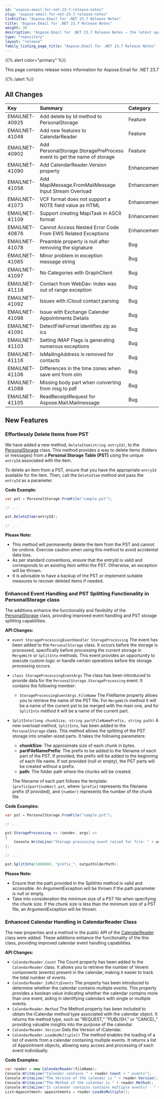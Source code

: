 ```yaml
---
id: "aspose-email-for-net-23-7-release-notes"
slug: "aspose-email-for-net-23-7-release-notes"
linktitle: "Aspose.Email for .NET 23.7 Release Notes"
title: "Aspose.Email for .NET 23.7 Release Notes"
weight: 30
description: "Aspose.Email for .NET 23.7 Release Notes – the latest updates and fixes."
type: "repository"
layout: "release"
family_listing_page_title: "Aspose.Email for .NET 23.7 Release Notes"
---
```


{{% alert color="primary" %}}

This page contains release notes information for Aspose.Email for .NET 23.7

{{% /alert %}}

## **All Changes**

|**Key**|**Summary**|**Category**|
| :- | :- | :- |
|EMAILNET-40925|Add delete by Id method to PersonalStorage|Feature|
|EMAILNET-41048|Add new features to CalendarReader|Feature|
|EMAILNET-40902|Add PersonalStorage.StoragePreProcess event to get the name of storage|Feature|
|EMAILNET-41090|Add CalendarReader.Version property|Enhancement|
|EMAILNET-41058|Add MapiMessage.FromMailMessage Input Stream Overload|Enhancement|
|EMAILNET-41073|VCF format does not support a NOTE field value as HTML|Enhancement|
|EMAILNET-41109|Support creating MapiTask in ASCII format|Enhancement|
|EMAILNET-40876|Cannot Access Nested Error Code From EWS Related Exceptions|Enhancement|
|EMAILNET-41078|Preamble property is null after removing the signature|Bug|
|EMAILNET-41065|Minor problem in exception message string|Bug|
|EMAILNET-41097|No Categories with GraphClient|Bug|
|EMAILNET-41118|Contact from WebDav: Index was out of range exception|Bug|
|EMAILNET-41092|Issues with iCloud contact parsing|Bug|
|EMAILNET-41098|Issue with Exchange Calender Appointments Details|Bug|
|EMAILNET-41091|DetectFileFormat identifies zip as ics|Bug|
|EMAILNET-41103|Setting IMAP Flags is generating numerous exceptions|Bug|
|EMAILNET-41116|IsMailingAddress is removed for contacts|Bug|
|EMAILNET-41106|Differences in the time zones when save eml from olm|Bug|
|EMAILNET-41088|Missing body part when converting from msg to pdf|Bug|
|EMAILNET-41105|ReadReceiptRequest for Aspose.Mail.Mailmessage|Bug|

## **New Features**

### **Effortlessly Delete Items from PST**

We have added a new method, `DeleteItem(string entryId)`, to the [PersonalStorage](https://reference.aspose.com/email/net/aspose.email.storage.pst/personalstorage/) class. This method provides a way to delete items (folders or messages) from a **Personal Storage Table (PST)** using the unique `entryId` associated with the item.

To delete an item from a PST, ensure that you have the appropriate `entryId` available for the item. Then, call the `DeleteItem` method and pass the `entryId` as a parameter.

**Code Example:**

```cs
var pst = PersonalStorage.FromFile("sample.pst");

// ...

pst.DeleteItem(entryId);

// ...
```

**Please Note:**

- This method will permanently delete the item from the PST and cannot be undone. Exercise caution when using this method to avoid accidental data loss.
- As per standard conventions, ensure that the entryId is valid and corresponds to an existing item within the PST. Otherwise, an exception will be thrown.
- It is advisable to have a backup of the PST or implement suitable measures to recover deleted items if needed.

### **Enhanced Event Handling and PST Splitting Functionality in PersonalStorage class**

The additions enhance the functionality and flexibility of the [PersonalStorage](https://reference.aspose.com/email/net/aspose.email.storage.pst/personalstorage/) class, providing improved event handling and PST storage splitting capabilities.

**API Changes:**

- `event StorageProcessingEventHandler StorageProcessing`
  The event has been added to the `PersonalStorage` class. It occurs before the storage is processed, specifically before processing the current storage in `MergeWith` or `SplitInto` methods. This event provides an opportunity to execute custom logic or handle certain operations before the storage processing occurs.
- `class StorageProcessingEventArgs`
  The class has been introduced to provide data for the `PersonalStorage.StorageProcessing` event. It contains the following member:
  - `StorageProcessingEventArgs.FileName`
    The FileName property allows you to retrieve the name of the PST file. For `MergeWith` method it will be a name of the current pst to be merged with the main one, and for `SplitInto` method it will be a name of the current part.
- `SplitInto(long chunkSize, string partFileNamePrefix, string path)`
  A new overload method, `SplitInto`, has been added to the `PersonalStorage` class. This method allows the splitting of the PST storage into smaller-sized parts. It takes the following parameters:
  - **chunkSize**: The approximate size of each chunk in bytes.
  - **partFileNamePrefix**: The prefix to be added to the filename of each part of the PST. If provided, the prefix will be added to the beginning of each file name. If not provided (null or empty), the PST parts will be created without a prefix.
  - **path**: The folder path where the chunks will be created.

  The filename of each part follows the template: `{prefix}part{number}.pst`, where `{prefix}` represents the filename prefix (if provided), and `{number}` represents the number of the chunk file.

**Code Examples:**

```cs
var pst = PersonalStorage.FromFile("sample.pst");

// ...

pst.StorageProcessing += (sender, args) =>
{
    Console.WriteLine("Storage processing event raised for file: " + args.FileName);
};

// ...

pst.SplitInto(5000000, "prefix_", outputFolderPath);
```

**Please Note:**

- Ensure that the path provided in the SplitInto method is valid and accessible. An ArgumentException will be thrown if the path parameter is null or empty.
- Take into consideration the minimum size of a PST file when specifying the chunk size. If the chunk size is less than the minimum size of a PST file, an ArgumentException will be thrown.

### **Enhanced Calendar Handling in CalendarReader Class**

The new properties and a method in the public API of the [CalendarReader](https://reference.aspose.com/email/net/aspose.email.calendar/calendarreader/) class were added. These additions enhance the functionality of the this class, providing improved calendar event handling capabilities.

**API Changes:**

- `CalendarReader.Count`
  The Count property has been added to the `CalendarReader` class. It allows you to retrieve the number of Vevent components (events) present in the calendar, making it easier to track the total number of events.
- `CalendarReader.IsMultiEvents`
  The property has been introduced to determine whether the calendar contains multiple events. This property provides a boolean value indicating whether the calendar contains more than one event, aiding in identifying calendars with single or multiple events.
- `CalendarReader.Method`
  The Method property has been included to obtain the iCalendar method type associated with the calendar object. It returns the method type, such as "REQUEST," "PUBLISH," or "CANCEL," providing valuable insights into the purpose of the calendar.
- `CalendarReader.Version`
  Gets the Version of iCalendar.
- `CalendarReader.LoadAsMultiple()`
  The method enables the loading of a list of events from a calendar containing multiple events. It returns a list of Appointment objects, allowing easy access and processing of each event individually.

**Code Examples:**

```cs
var reader = new CalendarReader(fileName);
Console.WriteLine("Calendar contains " + reader.Count + " events");
Console.WriteLine("The Version of the calendar is " + reader.Version);
Console.WriteLine("The Method of the calendar is " + reader.Method);
Console.WriteLine("Is calendar contains contains multiple events? - " + reader.IsMultiEvents);
List<Appointment> appointments = reader.LoadAsMultiple();
```
